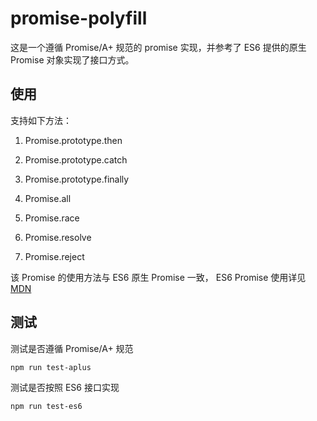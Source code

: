 # promise-polyfill

这是一个遵循 Promise/A+ 规范的 promise 实现，并参考了 ES6 提供的原生 Promise 对象实现了接口方式。

## 使用

支持如下方法：

1. Promise.prototype.then

2. Promise.prototype.catch

3. Promise.prototype.finally

4. Promise.all

5. Promise.race

6. Promise.resolve

7. Promise.reject

该 Promise 的使用方法与 ES6 原生 Promise 一致， ES6 Promise 使用详见 [MDN](https://developer.mozilla.org/en-US/docs/Web/JavaScript/Reference/Global_Objects/Promise)


## 测试

测试是否遵循 Promise/A+ 规范

```
npm run test-aplus
```

测试是否按照 ES6 接口实现

```
npm run test-es6
```

